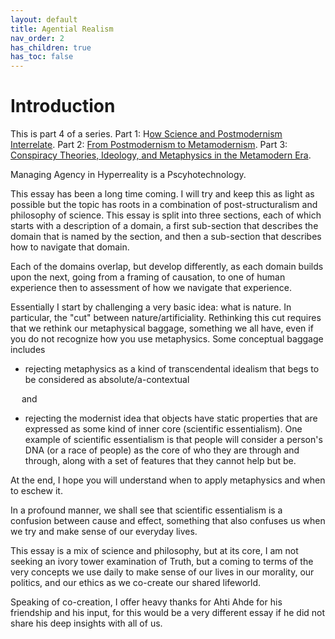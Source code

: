 ```yaml
---
layout: default
title: Agential Realism
nav_order: 2
has_children: true
has_toc: false
---
```


# Introduction

This is part 4 of a series. Part 1: H[ow Science and Postmodernism Interrelate](https://medium.com/r/?url=https%3A%2F%2Fsulphuroxide.medium.com%2Fhow-science-and-postmodernism-interrelate-84ae97f388b0). Part 2: [From Postmodernism to Metamodernism](https://medium.com/r/?url=https%3A%2F%2Fsulphuroxide.medium.com%2Ffrom-postmodernism-to-metamodernism-8c1c3ec8a426). Part 3: [Conspiracy Theories, Ideology, and Metaphysics in the Metamodern Era](https://medium.com/r/?url=https%3A%2F%2Fsulphuroxide.medium.com%2Fconspiracy-theories-and-metaphysics-in-the-metamodern-era-89457343faf8).

Managing Agency in Hyperreality is a Pscyhotechnology.

This essay has been a long time coming. I will try and keep this as light as possible but the topic has roots in a combination of post-structuralism and philosophy of science. This essay is split into three sections, each of which starts with a description of a domain, a first sub-section that describes the domain that is named by the section, and then a sub-section that describes how to navigate that domain.

Each of the domains overlap, but develop differently, as each domain builds upon the next, going from a framing of causation, to one of human experience then to assessment of how we navigate that experience.

Essentially I start by challenging a very basic idea: what is nature. In particular, the "cut" between nature/artificiality. Rethinking this cut requires that we rethink our metaphysical baggage, something we all have, even if you do not recognize how you use metaphysics. Some conceptual baggage includes

- rejecting metaphysics as a kind of transcendental idealism that begs to be considered as absolute/a-contextual 

&emsp; and

- rejecting the modernist idea that objects have static properties that are expressed as some kind of inner core (scientific essentialism). One example of scientific essentialism is that people will consider a person's DNA (or a race of people) as the core of who they are through and through, along with a set of features that they cannot help but be.

At the end, I hope you will understand when to apply metaphysics and when to eschew it.

In a profound manner, we shall see that scientific essentialism is a confusion between cause and effect, something that also confuses us when we try and make sense of our everyday lives.

This essay is a mix of science and philosophy, but at its core, I am not seeking an ivory tower examination of Truth, but a coming to terms of the very concepts we use daily to make sense of our lives in our morality, our politics, and our ethics as we co-create our shared lifeworld.

Speaking of co-creation, I offer heavy thanks for Ahti Ahde for his friendship and his input, for this would be a very different essay if he did not share his deep insights with all of us.
